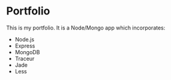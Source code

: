 Portfolio
===============
This is my portfolio. It is a Node/Mongo app which incorporates:

- Node.js
- Express
- MongoDB
- Traceur
- Jade
- Less
